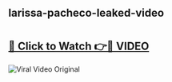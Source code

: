 ## larissa-pacheco-leaked-video 

# <h2><a href="http://freeplayer.one?title=larissa-pacheco-leaked-video&ref=21J">🔗 Click to Watch 👉🔴 VIDEO</a></h2>

<a href="http://freeplayer.one?title=larissa-pacheco-leaked-video&ref=21J" rel="nofollow" data-target="animated-image.originalLink"><img src="https://i.ibb.co.com/xMMVF88/686577567.gif" alt="Viral Video Original" style="max-width: 100%; display: inline-block;" data-target="animated-image.originalImage"></a>

